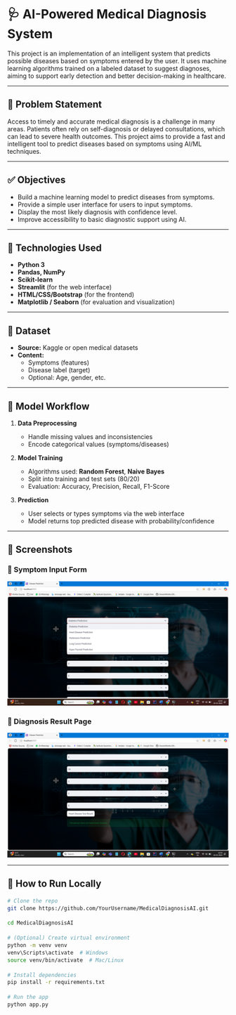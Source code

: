 # 🩺 AI-Powered Medical Diagnosis System

This project is an implementation of an intelligent system that predicts possible diseases based on symptoms entered by the user. It uses machine learning algorithms trained on a labeled dataset to suggest diagnoses, aiming to support early detection and better decision-making in healthcare.

---

## 📌 Problem Statement

Access to timely and accurate medical diagnosis is a challenge in many areas. Patients often rely on self-diagnosis or delayed consultations, which can lead to severe health outcomes. This project aims to provide a fast and intelligent tool to predict diseases based on symptoms using AI/ML techniques.

---

## ✅ Objectives

- Build a machine learning model to predict diseases from symptoms.
- Provide a simple user interface for users to input symptoms.
- Display the most likely diagnosis with confidence level.
- Improve accessibility to basic diagnostic support using AI.

---

## 🧠 Technologies Used

- **Python 3**
- **Pandas, NumPy**
- **Scikit-learn**
- **Streamlit** (for the web interface)
- **HTML/CSS/Bootstrap** (for the frontend)
- **Matplotlib / Seaborn** (for evaluation and visualization)

---

## 📂 Dataset

- **Source:** Kaggle or open medical datasets
- **Content:**  
  - Symptoms (features)  
  - Disease label (target)  
  - Optional: Age, gender, etc.

---

## 🔄 Model Workflow

1. **Data Preprocessing**
   - Handle missing values and inconsistencies
   - Encode categorical values (symptoms/diseases)

2. **Model Training**
   - Algorithms used: **Random Forest**, **Naive Bayes**
   - Split into training and test sets (80/20)
   - Evaluation: Accuracy, Precision, Recall, F1-Score

3. **Prediction**
   - User selects or types symptoms via the web interface
   - Model returns top predicted disease with probability/confidence

---

## 📸 Screenshots

### 📝 Symptom Input Form
![Symptom Input Form](symptom_input_form.png.png)

### 🧾 Diagnosis Result Page
![Diagnosis Result Page](diagnosis_result_page.png.png)

---

## 🚀 How to Run Locally

```bash
# Clone the repo
git clone https://github.com/YourUsername/MedicalDiagnosisAI.git

cd MedicalDiagnosisAI

# (Optional) Create virtual environment
python -m venv venv
venv\Scripts\activate  # Windows
source venv/bin/activate  # Mac/Linux

# Install dependencies
pip install -r requirements.txt

# Run the app
python app.py
